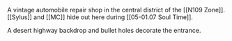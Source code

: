 A vintage automobile repair shop in the central district of the [[N109 Zone]].
[[Sylus]] and [[MC]] hide out here during [[05-01.07 Soul Time]].

A desert highway backdrop and bullet holes decorate the entrance.